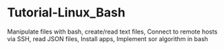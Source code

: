 # Tutorial-Linux_Bash
Manipulate files with bash, create/read text files, Connect to remote hosts via SSH, read JSON files, Install apps, Implement sor algorithm in bash
